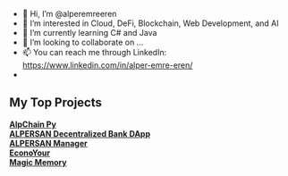 - 👋 Hi, I’m @alperemreeren
- 👀 I’m interested in Cloud, DeFi, Blockchain, Web Development, and AI
- 🌱 I’m currently learning C# and Java
- 💞️ I’m looking to collaborate on ...
- 📫 You can reach me through LinkedIn: https://www.linkedin.com/in/alper-emre-eren/
- 
<!---
alperemreeren/alperemreeren is a ✨ special ✨ repository because its `README.md` (this file) appears on your GitHub profile.
You can click the Preview link to take a look at your changes.
--->

<h2>My Top Projects</h2>

**[AlpChain Py](https://github.com/alperemreeren/alpchain-py)**
<br>
**[ALPERSAN Decentralized Bank DApp](https://github.com/alperemreeren/alpersan-defi-stakingapp)**
<br>
**[ALPERSAN Manager](https://github.com/alperemreeren/alpersan-manager)**
<br>
**[EconoYour](https://github.com/alperemreeren/econoyour)**
<br>
**[Magic Memory](https://github.com/alperemreeren/memory-game)**
<br>
